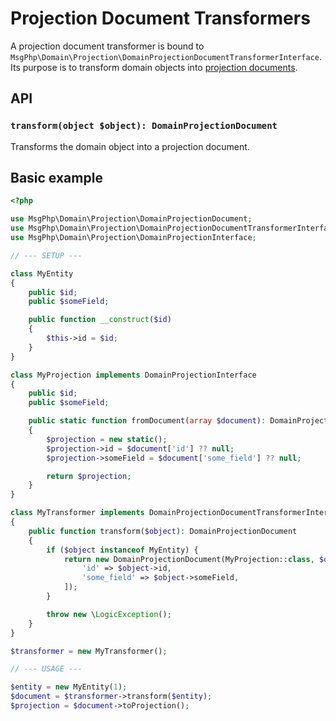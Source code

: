 # Projection Document Transformers

A projection document transformer is bound to `MsgPhp\Domain\Projection\DomainProjectionDocumentTransformerInterface`.
Its purpose is to transform domain objects into [projection documents](documents.md).

## API

### `transform(object $object): DomainProjectionDocument`

Transforms the domain object into a projection document.

## Basic example

```php
<?php

use MsgPhp\Domain\Projection\DomainProjectionDocument;
use MsgPhp\Domain\Projection\DomainProjectionDocumentTransformerInterface;
use MsgPhp\Domain\Projection\DomainProjectionInterface;

// --- SETUP ---

class MyEntity
{
    public $id;
    public $someField;

    public function __construct($id)
    {
        $this->id = $id;
    }
}

class MyProjection implements DomainProjectionInterface
{
    public $id;
    public $someField;

    public static function fromDocument(array $document): DomainProjectionInterface
    {
        $projection = new static();
        $projection->id = $document['id'] ?? null;
        $projection->someField = $document['some_field'] ?? null;

        return $projection;
    }
}

class MyTransformer implements DomainProjectionDocumentTransformerInterface
{
    public function transform($object): DomainProjectionDocument
    {
        if ($object instanceof MyEntity) {
            return new DomainProjectionDocument(MyProjection::class, $object->id, [
                'id' => $object->id,
                'some_field' => $object->someField,
            ]);
        }

        throw new \LogicException();
    }
}

$transformer = new MyTransformer();

// --- USAGE ---

$entity = new MyEntity(1);
$document = $transformer->transform($entity);
$projection = $document->toProjection();
```
